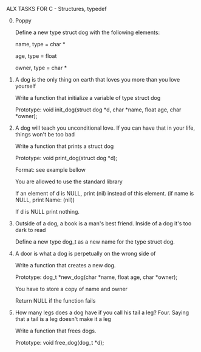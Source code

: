 ALX TASKS FOR C - Structures, typedef

0. Poppy

    Define a new type struct dog with the following elements:

    name, type = char *

    age, type = float

    owner, type = char *

1. A dog is the only thing on earth that loves you more than you love yourself

    Write a function that initialize a variable of type struct dog

    Prototype: void init_dog(struct dog *d, char *name, float age, char *owner);

2. A dog will teach you unconditional love. If you can have that in your life, things won't be too bad

    Write a function that prints a struct dog

    Prototype: void print_dog(struct dog *d);

    Format: see example bellow

    You are allowed to use the standard library

    If an element of d is NULL, print (nil) instead of this element. (if name is NULL, print Name: (nil))

    If d is NULL print nothing.

3. Outside of a dog, a book is a man's best friend. Inside of a dog it's too dark to read

    Define a new type dog_t as a new name for the type struct dog.

4. A door is what a dog is perpetually on the wrong side of

    Write a function that creates a new dog.

    Prototype: dog_t *new_dog(char *name, float age, char *owner);

    You have to store a copy of name and owner

    Return NULL if the function fails

5. How many legs does a dog have if you call his tail a leg? Four. Saying that a tail is a leg doesn't make it a leg

    Write a function that frees dogs.

    Prototype: void free_dog(dog_t *d);

